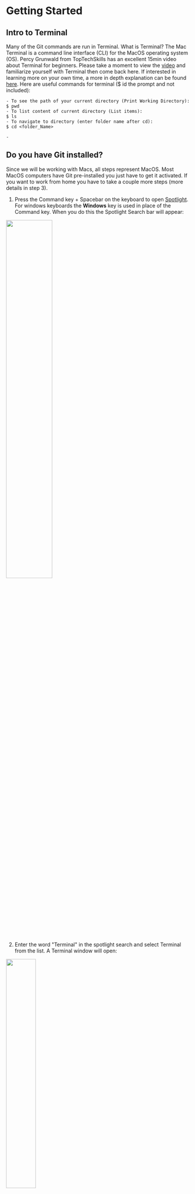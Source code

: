 # Getting Started

## Intro to Terminal
Many of the Git commands are run in Terminal. What is Terminal? The Mac Terminal is a command line interface (CLI) for the MacOS operating system (OS). Percy Grunwald from TopTechSkills has an excellent 15min video about Terminal for beginners. Please take a moment to view the [video](https://www.youtube.com/watch?v=aKRYQsKR46I) and familiarize yourself with Terminal then come back here. If interested in learning more on your own time, a more in depth explanation can be found [here](https://www.youtube.com/watch?v=ogWoUU2DXBU). 
Here are useful commands for terminal ($ id the prompt and not included):

```
- To see the path of your current directory (Print Working Directory):
$ pwd
- To list content of current directory (List items):
$ ls
- To navigate to directory (enter folder name after cd): 
$ cd <folder_Name>

- 
```

## Do you have Git installed?
Since we will be working with Macs, all steps represent MacOS. Most MacOS computers have Git pre-installed you just have to get it activated. If you want to work from home you have to take a couple more steps (more details in step 3). 

1. Press the Command key + Spacebar on the keyboard to open [Spotlight](https://support.apple.com/guide/mac-help/search-with-spotlight-mchlp1008/mac). For windows keyboards the **Windows** key is used in place of the Command key.  When you do this the Spotlight Search bar will appear:

<img src="images/spotlight.png" width="50%" height="50%">

2. Enter the word "Terminal" in the spotlight search and select Terminal from the list. A Terminal window will open:

<img src="images/terminalwindow.png" width="40%" height="40%">


3. Make sure to confirm that you have Git installed. You can do this by running the following command in Terminal:
```
$ git --version
```
Terminal will output something like this:
```
git version 2.39.2
```

Not installed? Here is a guide on how to install Git on your computer: [Install Git](https://git-scm.com/book/en/v2/Getting-Started-Installing-Git). Follow the steps in order to install Git (make sure to follow steps for your operating system - MacOS or Windows ). 

4. Once you have Git installed we need to customize the environment. Before we do that, do you have a GitHub account? If you do, great, if not, please create one here [GitHub Sign Up](https://github.com/signup?ref_cta=Sign+up&ref_loc=header+logged+out&ref_page=%2F&source=header-home). Make sure to use your **personal** email when creating the GitHub account. You will need to create a GitHub account in order to remotely access the repository. Remember, *Git* is local, *GitHub* is remote. Please create the GitHub account and come back here.   

5. Once you have confirmed that Git is installed, you'll want to customize the environment. 

Open Terminal on your Mac. From the Terminal command prompt let's make sure to set up your identity by setting your user name and email address. This is important because every Git commit uses this information, and it’s immutably baked into the commits you start creating. In Terminal enter the following (enter **your** information inside the quotation marks): 
```
$ git config --global user.name "your-github-user-name"
$ git config --global user.email "your@email.com"
```

If you want to check your configuration settings enter the following command in Terminal:
```
git config --list
````
This command will list all the settings Git can find at that point (yours will look different):
```
$ git config --list
user.name=John Doe
user.email=johndoe@example.com
color.status=auto
color.branch=auto
color.interactive=auto
color.diff=auto
```
There are a lot of Git commands and you are not expected to know them all. You can always use a reference for the [Git commands](https://git-scm.com/book/en/v2/Appendix-C%3A-Git-Commands-Setup-and-Config) or download one of the following cheat sheets: 
[GitHub Education Git Commands Cheat Sheet](images/git-cheat-sheet-education.pdf) or [GitLab Git Commands Cheat Sheet](images/images/git-cheat-sheet.pdf)


## [Next - Step 3: Working in a Team](3_TeamRepository.md)
